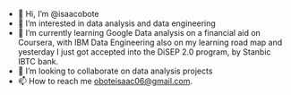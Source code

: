 - 👋 Hi, I’m @isaacobote
- 👀 I’m interested in data analysis and data engineering
- 🌱 I’m currently learning Google Data analysis on a financial aid on Coursera, with IBM Data Engineering also on my learning road map and yesterday I just got accepted into the DiSEP 2.0 program, by Stanbic IBTC bank.
- 💞️ I’m looking to collaborate on data analysis projects
- 📫 How to reach me oboteisaac06@gmail.com.

<!---
isaacobote/isaacobote is a ✨ special ✨ repository because its `README.md` (this file) appears on your GitHub profile.
You can click the Preview link to take a look at your changes.
--->
